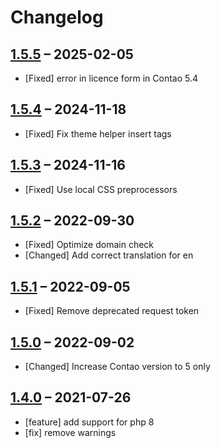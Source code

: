 # Changelog

[//]: <> (
Types of changes
    Added for new Addeds.
    Changed for changes in existing functionality.
    Deprecated for soon-to-be removed Addeds.
    Removed for now removed Addeds.
    Fixed for any bug fixes.
    Security in case of vulnerabilities.
)


## [1.5.5](https://github.com/pdir/contao-theme-helper-bundle/tree/1.5.5) – 2025-02-05

- [Fixed] error in licence form in Contao 5.4

## [1.5.4](https://github.com/pdir/contao-theme-helper-bundle/tree/1.5.4) – 2024-11-18

- [Fixed] Fix theme helper insert tags

## [1.5.3](https://github.com/pdir/contao-theme-helper-bundle/tree/1.5.3) – 2024-11-16

- [Fixed] Use local CSS preprocessors

## [1.5.2](https://github.com/pdir/contao-theme-helper-bundle/tree/1.5.2) – 2022-09-30

- [Fixed] Optimize domain check
- [Changed] Add correct translation for en

## [1.5.1](https://github.com/pdir/contao-theme-helper-bundle/tree/1.5.1) – 2022-09-05

- [Fixed] Remove deprecated request token

## [1.5.0](https://github.com/pdir/contao-theme-helper-bundle/tree/1.5.0) – 2022-09-02

- [Changed] Increase Contao version to 5 only

## [1.4.0](https://github.com/pdir/contao-theme-helper-bundle/tree/1.4.0) – 2021-07-26

- [feature] add support for php 8
- [fix] remove warnings
